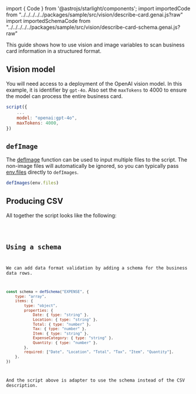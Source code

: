 import { Code } from '@astrojs/starlight/components';
import importedCode from "../../../../../packages/sample/src/vision/describe-card.genai.js?raw"
import importedSchemaCode from "../../../../../packages/sample/src/vision/describe-card-schema.genai.js?raw"

This guide shows how to use vision and image variables to scan business card information in a structured format.

## Vision model

You will need access to a deployment of the OpenAI vision model. In this example, it is identifier by `gpt-4o`.
Also set the `maxTokens` to 4000 to ensure the model can process the entire business card.

```js "gpt-4o"
script({
    ...
    model: "openai:gpt-4o",
    maxTokens: 4000,
})
```

## `defImage`

The [defImage](/genaiscript/reference/scripts/images) function can be used to input multiple files to the script. 
The non-image files will automatically be ignored, so you can typically pass [env.files](/genaiscript/reference/scripts/context) directly to `defImages`.

```js
defImages(env.files)
```

## Producing CSV

All together the script looks like the following:

<Code title="scan-business-card.genai.mjs" code={importedCode} wrap={true} lang="js" />

## Using a schema

We can add data format validation by adding a schema for the business data rows.

```js
const schema = defSchema("EXPENSE", {
    type: "array",
    items: {
        type: "object",
        properties: {
            Date: { type: "string" },
            Location: { type: "string" },
            Total: { type: "number" },
            Tax: { type: "number" },
            Item: { type: "string" },
            ExpenseCategory: { type: "string" },
            Quantity: { type: "number" },
        },
        required: ["Date", "Location", "Total", "Tax", "Item", "Quantity"],
    },
})
```

And the script above is adapter to use the schema instead of the CSV description.

<Code title="scan-business-card.genai.mjs" code={importedSchemaCode} wrap={true} lang="js" />
